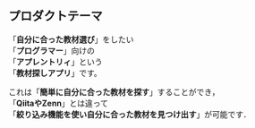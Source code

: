 ## プロダクトテーマ
「**自分に合った教材選び**」をしたい  
「**プログラマー**」向けの  
「**アプレントリィ**」という  
「**教材探しアプリ**」です。

これは「**簡単に自分に合った教材を探す**」することができ，  
「**QiitaやZenn**」とは違って  
「**絞り込み機能を使い自分に合った教材を見つけ出す**」が可能です．